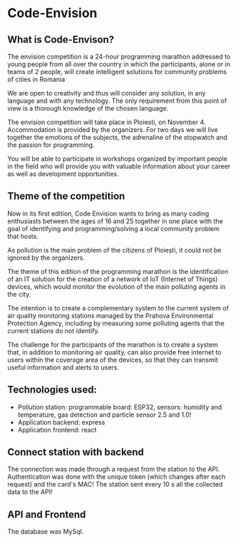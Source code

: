 # Code-Envision

## What is Code-Envison?

The envision competition is a 24-hour programming marathon addressed to young people from all over the country in which the participants, alone or in teams of 2 people, will create intelligent solutions for community problems of cities in Romania

We are open to creativity and thus will consider any solution, in any language and with any technology. The only requirement from this point of view is a thorough knowledge of the chosen language.

The envision competition will take place in Ploiesti, on November 4. Accommodation is provided by the organizers. For two days we will live together the emotions of the subjects, the adrenaline of the stopwatch and the passion for programming.

You will be able to participate in workshops organized by important people in the field who will provide you with valuable information about your career as well as development opportunities.

## Theme of the competition
Now in its first edition, Code Envision wants to bring as many coding enthusiasts between the ages of 16 and 25 together in one place with the goal of identifying and programming/solving a local community problem that hosts.

As pollution is the main problem of the citizens of Ploiești, it could not be ignored by the organizers.

The theme of this edition of the programming marathon is the identification of an IT solution for the creation of a network of IoT (Internet of Things) devices, which would monitor the evolution of the main polluting agents in the city.

The intention is to create a complementary system to the current system of air quality monitoring stations managed by the Prahova Environmental Protection Agency, including by measuring some polluting agents that the current stations do not identify.

The challenge for the participants of the marathon is to create a system that, in addition to monitoring air quality, can also provide free internet to users within the coverage area of the devices, so that they can transmit useful information and alerts to users.

## Technologies used:
* Pollution station: programmable board: ESP32, sensors: humidity and temperature, gas detection and particle sensor 2.5 and 1.0!
* Application backend: express
* Application frontend: react

## Connect station with backend
The connection was made through a request from the station to the API. Authentication was done with the unique token (which changes after each request) and the card's MAC!
The station sent every 10 s all the collected data to the API!

## API and Frontend
The database was MySql.
